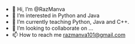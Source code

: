 - 👋 Hi, I’m @RazManva
- 👀 I’m interested in Python and Java
- 🌱 I’m currently teaching Python, Java and C++.
- 💞️ I’m looking to collaborate on ...
- 📫 How to reach me razmanva101@gmail.com

<!---
RazManva/RazManva is a ✨ special ✨ repository because its `README.md` (this file) appears on your GitHub profile.
You can click the Preview link to take a look at your changes.
--->

